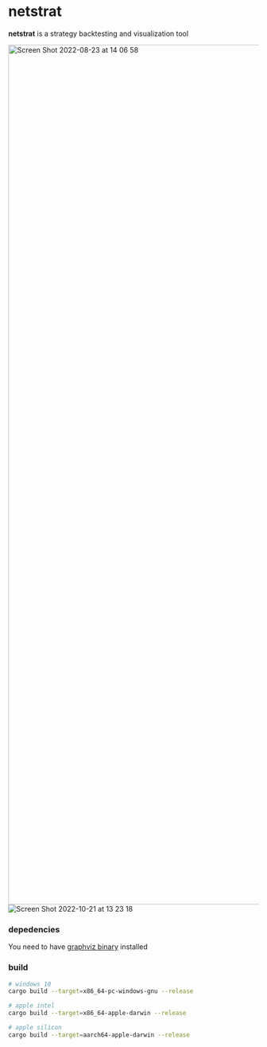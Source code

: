 # netstrat
**netstrat** is a strategy backtesting and visualization tool

<img width="1728" alt="Screen Shot 2022-08-23 at 14 06 58" src="https://user-images.githubusercontent.com/32969427/186132111-9bce80c2-fe13-4208-9d02-2ede064d5ed5.png">

<img alt="Screen Shot 2022-10-21 at 13 23 18" src="https://user-images.githubusercontent.com/32969427/197162032-ba3efb31-af82-4f41-ad0b-25de5bc4834e.png">

### depedencies
You need to have [graphviz binary](https://graphviz.org/download/) installed

### build
```bash
# windows 10
cargo build --target=x86_64-pc-windows-gnu --release
```
```bash
# apple intel
cargo build --target=x86_64-apple-darwin --release
```
```bash
# apple silicon
cargo build --target=aarch64-apple-darwin --release
```
